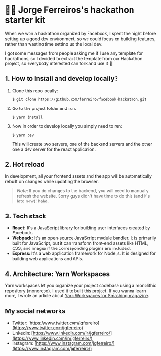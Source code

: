 #  👨‍🎤 Jorge Ferreiros's hackathon starter kit

When we won a hackathon organized by Facebook, I spent the night before setting up a good dev environment, so we could focus on building features, rather than wasting time setting up the local dev.

I got some messages from people asking me if I use any template for hackathons, so I decided to extract the template from our Hackathon project, so everybody interested can fork and use it 🙌

## 1. How to install and develop locally?

1. Clone this repo locally:

    ```$ git clone https://github.com/ferreiro/facebook-hackathon.git```

2. Go to the project folder and run:

    ```$ yarn install```

3. Now in order to develop locally you simply need to run:

    ```$ yarn dev```
    
   This will create two servers, one of the backend servers and the other one a dev server for the react application.

## 2. Hot reload

In development, all your frontend assets and the app will be automatically rebuilt on changes while updating the browser.

> *Note*: If you do changes to the backend, you will need to manually refresh the website. Sorry guys didn't have time to do this (and it's late now)! haha.

## 3. Tech stack

* **React:** It's a JavaScript library for building user interfaces created by Facebook.
* **Webpack:** It's an open-source JavaScript module bundler. It is primarily built for JavaScript, but it can transform front-end assets like HTML, CSS, and images if the corresponding plugins are included. 
* **Express:** It's a web application framework for Node.js. It is designed for building web applications and APIs.

## 4. Architecture: Yarn Workspaces

Yarn workspaces let you organize your project codebase using a monolithic repository (monorepo). I used it to built this project. If you wanna learn more, I wrote an article about [Yarn Workspaces for Smashing magazine](https://www.smashingmagazine.com/2019/07/yarn-workspaces-organize-project-codebase-pro/).

## My social networks

* Twitter: [https://www.twitter.com/jgferreiro](https://www.twitter.com/jgferreiro)
* Linkedin: [https://www.linkedin.com/in/jgferreiro/](https://www.linkedin.com/in/jgferreiro/)
* Instagram: [https://www.instagram.com/jgferreiro/](https://www.instagram.com/jgferreiro/)

